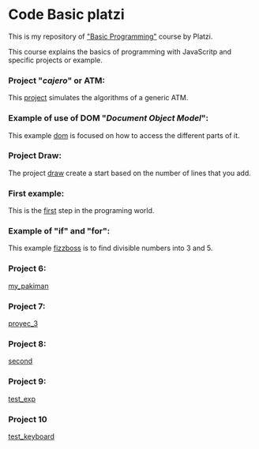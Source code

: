 # Code Basic platzi

This is my repository of ["Basic Programming"](https://platzi.com/clases/programacion-basica/) course by Platzi.

This course explains the basics of programming with JavaScritp and specific projects or example.

### Project  "_cajero_" or ATM:
This [project](https://github.com/jadry92/Code-Basic-platzi/tree/master/cajero) simulates the algorithms of a generic ATM.
### Example of use of DOM "_Document Object Model_":
This example [dom](https://github.com/jadry92/Code-Basic-platzi/tree/master/dom "dom") is focused on how to access the different parts of it.
### Project  Draw:
The project [draw](https://github.com/jadry92/Code-Basic-platzi/tree/master/draw "draw") create a start based on the number of lines that you add.
### First example:
This is the [first](https://github.com/jadry92/Code-Basic-platzi/tree/master/first "first") step in the programing world.
### Example of "if" and "for":
This example [fizzboss](https://github.com/jadry92/Code-Basic-platzi/tree/master/fizzboss "fizzboss") is to find divisible numbers into 3 and 5.
### Project  6:
[my_pakiman](https://github.com/jadry92/Code-Basic-platzi/tree/master/my_pakiman "my_pakiman")
### Project  7:
[proyec_3](https://github.com/jadry92/Code-Basic-platzi/tree/master/proyec_3 "proyec_3")
### Project  8:
[second](https://github.com/jadry92/Code-Basic-platzi/tree/master/second "second")
### Project  9:
[test_exp](https://github.com/jadry92/Code-Basic-platzi/tree/master/test_exp "test_exp")

### Project 10

[test_keyboard](https://github.com/jadry92/Code-Basic-platzi/tree/master/test_keyboard "test_keyboard")
<!--stackedit_data:
eyJoaXN0b3J5IjpbMTIwNjUwMTQ2NCwtMjg4MDQxMjY5LC0xMT
kwMzc2Mjc0LDIwMDIwOTkyMjMsNDY2OTM5Mjg0XX0=
-->